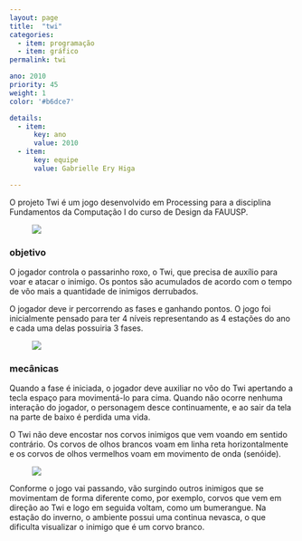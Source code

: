 ```yaml
---
layout: page
title:  "twi"
categories:
  - item: programação
  - item: gráfico
permalink: twi

ano: 2010
priority: 45
weight: 1
color: '#b6dce7'

details:
  - item:
      key: ano
      value: 2010
  - item:
      key: equipe
      value: Gabrielle Ery Higa

---
```


O projeto Twi é um jogo desenvolvido em Processing para a disciplina Fundamentos da Computação I do curso de Design da FAUUSP.

<figure><img style="max-width: 64rem;" src="{{ site.baseurl }}/assets/twi/twi_anim.gif"/></figure>

### objetivo

O jogador controla o passarinho roxo, o Twi, que precisa de auxílio para voar e atacar o inimigo. Os pontos são acumulados de acordo com o tempo de vôo mais a quantidade de inimigos derrubados.

O jogador deve ir percorrendo as fases e ganhando pontos. O jogo foi inicialmente pensado para ter 4 níveis representando as 4 estações do ano e cada uma delas possuiria 3 fases.

<figure><img src="{{ site.baseurl }}/assets/twi/twi_gaiola.jpg"/></figure>

### mecânicas

Quando a fase é iniciada, o jogador deve auxiliar no vôo do Twi apertando a tecla espaço para movimentá-lo para cima. Quando não ocorre nenhuma interação do jogador, o personagem desce continuamente, e ao sair da tela na parte de baixo é perdida uma vida.

O Twi não deve encostar nos corvos inimigos que vem voando em sentido contrário. Os corvos de olhos brancos voam em linha reta horizontalmente e os corvos de olhos vermelhos voam em movimento de onda (senóide).

<figure><img src="{{ site.baseurl }}/assets/twi/twi_fruta.jpg"/></figure>

Conforme o jogo vai passando, vão surgindo outros inimigos que se movimentam de forma diferente como, por exemplo, corvos que vem em direção ao Twi e logo em seguida voltam, como um bumerangue. Na estação do inverno, o ambiente possui uma continua nevasca, o que dificulta visualizar o inimigo que é um corvo branco.
